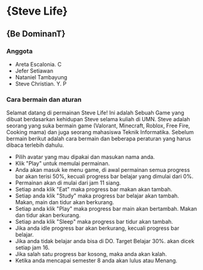 # {Steve Life}
## {Be DominanT}

### Anggota
- Areta Escalonia. C
- Jefer Setiawan
- Nataniel Tambayung
- Steve Christian. Y. P

### Cara bermain dan aturan

Selamat datang di permainan Steve Life! 
Ini adalah Sebuah Game yang dibuat berdasarkan kehidupan Steve selama kuliah di UMN.
Steve adalah seorang yang suka bermain game (Valorant, Minecraft, Roblox, Free Fire, Cooking mama) 
dan juga seorang mahasiswa Teknik Informatika. Sebelum bermain berikut adalah cara bermain dan beberapa
peraturan yang harus dibaca terlebih dahulu. 

- Pilih avatar yang mau dipakai dan masukan nama anda.
- Klik "Play" untuk memulai permainan.
- Anda akan masuk ke menu game, di awal permainan semua progress bar akan terisi 50%, kecuali progress bar belajar yang dimulai dari 0%.
- Permainan akan di mulai dari jam 11 siang.
- Setiap anda klik "Eat" maka progress bar makan akan tambah.
- Setiap anda klik "Study" maka progress bar belajar akan tambah. Makan, main dan tidur akan berkurang.
- Setiap anda klik "Play" maka progress bar main akan bertambah. Makan dan tidur akan berkurang.  
- Setiap anda klik "Sleep" maka progress bar tidur akan tambah.
- Jika anda idle progress bar akan berkurang, kecuali progress bar belajar.
- Jika anda tidak belajar anda bisa di DO. Target Belajar 30%. akan dicek setiap jam 16.
- Jika salah satu progress bar kosong, maka anda akan kalah.
- Ketika anda mencapai semester 8 anda akan lulus atau Menang.



